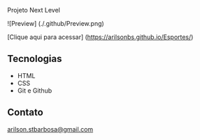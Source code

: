 Projeto Next Level

![Preview] (./.github/Preview.png)

[Clique aqui para acessar] (https://arilsonbs.github.io/Esportes/)

## Tecnologias

- HTML
- CSS
- Git e Github

## Contato

arilson.stbarbosa@gmail.com